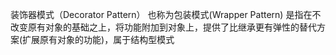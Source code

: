 装饰器模式（Decorator Pattern） 也称为包装模式(Wrapper Pattern)
是指在不改变原有对象的基础之上，将功能附加到对象上，提供了比继承更有弹性的替代方案(扩展原有对象的功能)，属于结构型模式